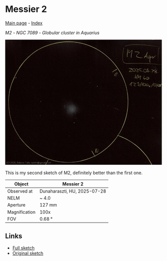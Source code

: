# Messier 2

[Main page](../index.md) - [Index](../pages/obj_index.md)

_M2_ - _NGC 7089_ - _Globular cluster in Aquarius_  

![Messier 2](../img/m2-20250729.jpg)

This is my second sketch of M2, definitely better than the first one.

Object | Messier 2
-|-
Observed at | Dunaharaszti, HU, 2025-07-28
NELM | ~ 4.0
Aperture | 127 mm
Magnification | 100x
FOV | 0.68 °


## Links

- [Full sketch](../img/m2-epsilon-equ-20250729.jpg)
- [Original sketch](../scan/20250729.jpg)
